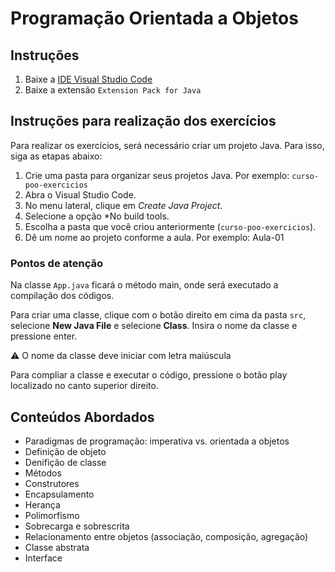 # Programação Orientada a Objetos

## Instruções

1. Baixe a [IDE Visual Studio Code](https://code.visualstudio.com/download)
2. Baixe a extensão `Extension Pack for Java`

## Instruções para realização dos exercícios

Para realizar os exercícios, será necessário criar um projeto Java. Para isso, siga as etapas abaixo:

1. Crie uma pasta para organizar seus projetos Java.
Por exemplo: `curso-poo-exercicios`
2. Abra o Visual Studio Code.
3. No menu lateral, clique em *Create Java Project*.
4. Selecione a opção *No build tools.
5. Escolha a pasta que você criou anteriormente (`curso-poo-exercicios`).
6. Dê um nome ao projeto conforme a aula. Por exemplo: Aula-01

### Pontos de atenção

Na classe `App.java` ficará o método main, onde será executado a compilação dos códigos.

Para criar uma classe, clique com o botão direito em cima da pasta `src`, selecione **New Java File** e selecione **Class**. Insira o nome da classe e pressione enter.

⚠️ O nome da classe deve iniciar com letra maiúscula

Para compliar a classe e executar o código, pressione o botão play localizado no canto superior direito.

## Conteúdos Abordados
* Paradigmas de programação: imperativa vs. orientada a objetos 
* Definição de objeto 
* Denifição de classe 
* Métodos
* Construtores 
* Encapsulamento 
* Herança 
* Polimorfismo 
* Sobrecarga e sobrescrita 
* Relacionamento entre objetos (associação, composição, agregação) 
* Classe abstrata 
* Interface 
